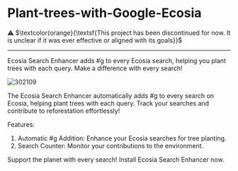 # Plant-trees-with-Google-Ecosia

⚠️ $\textcolor{orange}{\textsf{This project has been discontinued for now. It is unclear if it was ever effective or aligned with its goals}}$ 

<hr>

Ecosia Search Enhancer adds #g to every Ecosia search, helping you plant trees with each query. Make a difference with every search!

![302109](https://github.com/user-attachments/assets/47c8f538-c66c-487f-97d0-b16f334b1d96)

The Ecosia Search Enhancer automatically adds #g to every search on Ecosia, helping plant trees with each query. Track your searches and contribute to reforestation effortlessly!

Features:

1. Automatic #g Addition: Enhance your Ecosia searches for tree planting.
2. Search Counter: Monitor your contributions to the environment.

Support the planet with every search! Install Ecosia Search Enhancer now.
